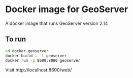 # Docker image for GeoServer

A docker image that runs GeoServer version 2.14

## To run

```bash
cd docker-geoserver
docker build . -t geoserver
docker run -p 8600:8080 geoserver
```

Visit http://localhost:8600/web/
